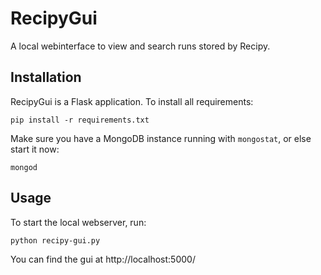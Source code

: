 # RecipyGui

A local webinterface to view and search runs stored by Recipy.

## Installation

RecipyGui is a Flask application. To install all requirements:

```pip install -r requirements.txt```

Make sure you have a MongoDB instance running with ```mongostat```, or else start it now:

```mongod```

## Usage

To start the local webserver, run:

```python recipy-gui.py```

You can find the gui at http://localhost:5000/
